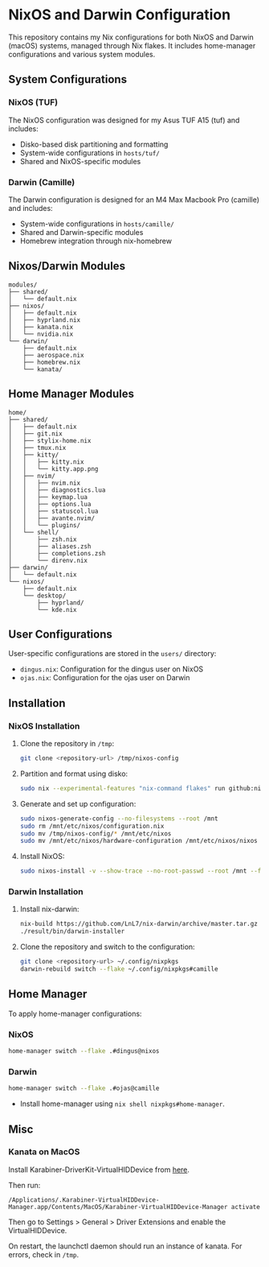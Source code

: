 # NixOS and Darwin Configuration

This repository contains my Nix configurations for both NixOS and Darwin (macOS) systems, managed through Nix flakes. It includes home-manager configurations and various system modules.

## System Configurations

### NixOS (TUF)
The NixOS configuration was designed for my Asus TUF A15 (tuf) and includes:
- Disko-based disk partitioning and formatting
- System-wide configurations in `hosts/tuf/`
- Shared and NixOS-specific modules

### Darwin (Camille)
The Darwin configuration is designed for an M4 Max Macbook Pro (camille) and includes:
- System-wide configurations in `hosts/camille/`
- Shared and Darwin-specific modules
- Homebrew integration through nix-homebrew

## Nixos/Darwin Modules

```
modules/
├── shared/
│   └── default.nix
├── nixos/
│   ├── default.nix
│   ├── hyprland.nix
│   ├── kanata.nix
│   └── nvidia.nix
└── darwin/
    ├── default.nix
    ├── aerospace.nix
    ├── homebrew.nix
    └── kanata/
```

## Home Manager Modules
```
home/
├── shared/
│   ├── default.nix
│   ├── git.nix
│   ├── stylix-home.nix
│   ├── tmux.nix
│   ├── kitty/
│   │   ├── kitty.nix
│   │   └── kitty.app.png
│   ├── nvim/
│   │   ├── nvim.nix
│   │   ├── diagnostics.lua
│   │   ├── keymap.lua
│   │   ├── options.lua
│   │   ├── statuscol.lua
│   │   ├── avante.nvim/
│   │   └── plugins/
│   └── shell/
│       ├── zsh.nix
│       ├── aliases.zsh
│       ├── completions.zsh
│       └── direnv.nix
├── darwin/
│   └── default.nix
└── nixos/
    ├── default.nix
    └── desktop/
        ├── hyprland/
        └── kde.nix
```

## User Configurations

User-specific configurations are stored in the `users/` directory:
- `dingus.nix`: Configuration for the dingus user on NixOS
- `ojas.nix`: Configuration for the ojas user on Darwin

## Installation

### NixOS Installation

1. Clone the repository in `/tmp`:
   ```bash
   git clone <repository-url> /tmp/nixos-config
   ```

2. Partition and format using disko:
   ```bash
   sudo nix --experimental-features "nix-command flakes" run github:nix-community/disko -- --mode disko --argstr target <device-name> /tmp/nixos-config/nixos/disko-configuration.nix
   ```

3. Generate and set up configuration:
   ```bash
   sudo nixos-generate-config --no-filesystems --root /mnt
   sudo rm /mnt/etc/nixos/configuration.nix
   sudo mv /tmp/nixos-config/* /mnt/etc/nixos
   sudo mv /mnt/etc/nixos/hardware-configuration /mnt/etc/nixos/nixos
   ```

4. Install NixOS:
   ```bash
   sudo nixos-install -v --show-trace --no-root-passwd --root /mnt --flake /mnt/etc/nixos#nixos
   ```

### Darwin Installation

1. Install nix-darwin:
   ```bash
   nix-build https://github.com/LnL7/nix-darwin/archive/master.tar.gz -A installer
   ./result/bin/darwin-installer
   ```

2. Clone the repository and switch to the configuration:
   ```bash
   git clone <repository-url> ~/.config/nixpkgs
   darwin-rebuild switch --flake ~/.config/nixpkgs#camille
   ```

## Home Manager

To apply home-manager configurations:

### NixOS
```bash
home-manager switch --flake .#dingus@nixos
```

### Darwin
```bash
home-manager switch --flake .#ojas@camille
```

- Install home-manager using `nix shell nixpkgs#home-manager`.

## Misc

### Kanata on MacOS

Install Karabiner-DriverKit-VirtualHIDDevice from [here](https://github.com/pqrs-org/Karabiner-DriverKit-VirtualHIDDevice/tree/main/dist).

Then run:
```
/Applications/.Karabiner-VirtualHIDDevice-Manager.app/Contents/MacOS/Karabiner-VirtualHIDDevice-Manager activate
```

Then go to Settings > General > Driver Extensions and enable the VirtualHIDDevice.

On restart, the launchctl daemon should run an instance of kanata. For errors, check in `/tmp`.

